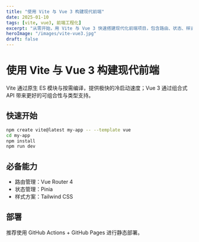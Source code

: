 ```yaml
---
title: "使用 Vite 与 Vue 3 构建现代前端"
date: 2025-01-10
tags: [vite, vue3, 前端工程化]
excerpt: "从零开始，用 Vite 与 Vue 3 快速搭建现代化前端项目，包含路由、状态、样式与部署。"
heroImage: "/images/vite-vue3.jpg"
draft: false
---
```


# 使用 Vite 与 Vue 3 构建现代前端

Vite 通过原生 ES 模块与按需编译，提供极快的冷启动速度；Vue 3 通过组合式 API 带来更好的可组合性与类型支持。

## 快速开始

```bash
npm create vite@latest my-app -- --template vue
cd my-app
npm install
npm run dev
```

## 必备能力

- 路由管理：Vue Router 4
- 状态管理：Pinia
- 样式方案：Tailwind CSS

## 部署

推荐使用 GitHub Actions + GitHub Pages 进行静态部署。
